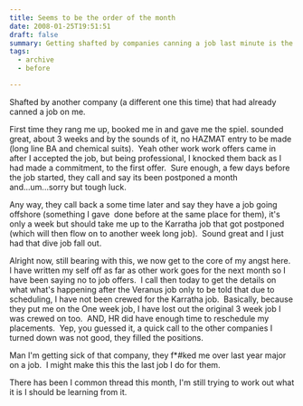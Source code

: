 ```yaml
---
title: Seems to be the order of the month
date: 2008-01-25T19:51:51
draft: false
summary: Getting shafted by companies canning a job last minute is the name of the game I guess. First they rang me up, booked me in and gave me the onboarding headache then go to ground ghosting or dangle the carrot or worst, the next week, next week...then no go.  while turning down other opportunities.
tags:
  - archive
  - before

---
```


Shafted by another company (a different one this time) that had already canned a job on me.

First time they rang me up, booked me in and gave me the spiel. sounded great, about 3 weeks and by the sounds of it, no HAZMAT entry to be made (long line BA and chemical suits).  Yeah other work work offers came in after I accepted the job, but being professional, I knocked them back as I had made a commitment, to the first offer.  Sure enough, a few days before the job started, they call and say its been postponed a month and...um...sorry but tough luck.

Any way, they call back a some time later and say they have a job going offshore (something I gave  done before at the same place for them), it's only a week but should take me up to the Karratha job that got postponed (which will then flow on to another week long job).  Sound great and I just had that dive job fall out.

Alright now, still bearing with this, we now get to the core of my angst here.  I have written my self off as far as other work goes for the next month so I have been saying no to job offers.  I call then today to get the details on what what's happening after the Veranus job only to be told that due to scheduling, I have not been crewed for the Karratha job.  Basically, because they put me on the One week job, I have lost out the original 3 week job I was crewed on too.  AND, HR did have enough time to reschedule my placements.  Yep, you guessed it, a quick call to the other companies I turned down was not good, they filled the positions.

Man I'm getting sick of that company, they f*#ked me over last year major on a job.  I might make this this the last job I do for them.

There has been I common thread this month, I'm still trying to work out what it is I should be learning from it.